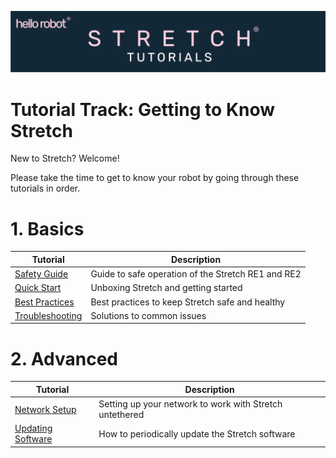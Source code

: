 ![](../images/banner.png)
# Tutorial Track: Getting to Know Stretch
New to Stretch? Welcome!

Please take the time to get to know your robot by going through these tutorials in order.

# 1. Basics
| Tutorial                                                | Description                                        |
|---------------------------------------------------------|----------------------------------------------------|
| [Safety Guide](safety_guide.md)                         | Guide to safe operation of the Stretch RE1 and RE2 |
| [Quick Start](quick_start_guide.md)                | Unboxing Stretch and getting started               |
| [Best Practices](best_practices.md)             | Best practices to keep Stretch safe and healthy    |
| [Troubleshooting](troubleshooting_guide.md) | Solutions to common issues                         |

# 2. Advanced
| Tutorial                                           | Description                                             |
|-------------------------------------------------|---------------------------------------------------------|
| [Network Setup](untethered_operation.md) | Setting up your network to work with Stretch untethered |
| [Updating Software](updating_software.md)       | How to periodically update the Stretch software         |
